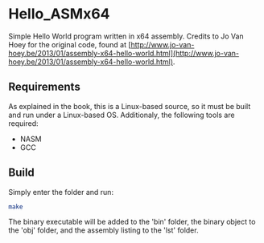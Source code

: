 # Hello_ASMx64

Simple Hello World program written in x64 assembly. Credits to Jo Van Hoey for the original code, found at [http://www.jo-van-hoey.be/2013/01/assembly-x64-hello-world.html](http://www.jo-van-hoey.be/2013/01/assembly-x64-hello-world.html).

## Requirements

As explained in the book, this is a Linux-based source, so it must be built and run under a Linux-based OS. Additionaly, the following tools are required:

* NASM
* GCC

## Build

Simply enter the folder and run:

```bash
make
```

The binary executable will be added to the 'bin' folder, the binary object to the 'obj' folder, and the assembly listing to the 'lst' folder.